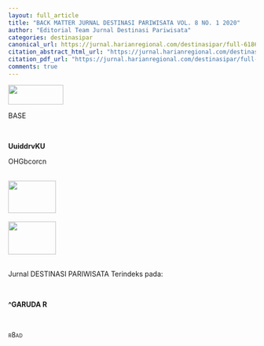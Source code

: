 ```yaml
---
layout: full_article
title: "BACK MATTER JURNAL DESTINASI PARIWISATA VOL. 8 NO. 1 2020"
author: "Editorial Team Jurnal Destinasi Pariwisata"
categories: destinasipar
canonical_url: https://jurnal.harianregional.com/destinasipar/full-61863 
citation_abstract_html_url: "https://jurnal.harianregional.com/destinasipar/id-61863"
citation_pdf_url: "https://jurnal.harianregional.com/destinasipar/full-61863"  
comments: true
---
```


<div><img src="https://jurnal.harianregional.com/media/61863-1.jpg" alt="" style="width:84pt;height:30pt;">
<p><span class="font5">BASE</span></p>
</div><br clear="all">
<div>
<p><span class="font4" style="font-weight:bold;">U</span><span class="font0" style="font-weight:bold;">uiddrvKU</span></p>
<p><span class="font1">OHGbcorcn</span></p>
</div><br clear="all">
<div><img src="https://jurnal.harianregional.com/media/61863-2.jpg" alt="" style="width:73pt;height:50pt;">
</div><br clear="all">
<div><img src="https://jurnal.harianregional.com/media/61863-3.jpg" alt="" style="width:73pt;height:50pt;">
</div><br clear="all">
<div>
<p><span class="font6">Jurnal DESTINASI PARIWISATA Terindeks pada:</span></p>
</div><br clear="all">
<div>
<p><span class="font2" style="font-weight:bold;">^GARUDA R</span></p>
</div><br clear="all">
<div>
<p><span class="font3" style="font-variant:small-caps;">r8ad</span></p>
</div><br clear="all">